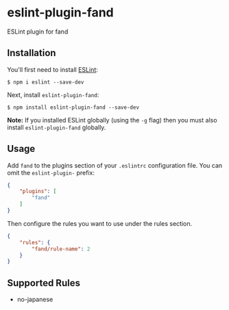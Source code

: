 # eslint-plugin-fand

ESLint plugin for fand

## Installation

You'll first need to install [ESLint](http://eslint.org):

```
$ npm i eslint --save-dev
```

Next, install `eslint-plugin-fand`:

```
$ npm install eslint-plugin-fand --save-dev
```

**Note:** If you installed ESLint globally (using the `-g` flag) then you must also install `eslint-plugin-fand` globally.

## Usage

Add `fand` to the plugins section of your `.eslintrc` configuration file. You can omit the `eslint-plugin-` prefix:

```json
{
    "plugins": [
        "fand"
    ]
}
```


Then configure the rules you want to use under the rules section.

```json
{
    "rules": {
        "fand/rule-name": 2
    }
}
```

## Supported Rules

* no-japanese

